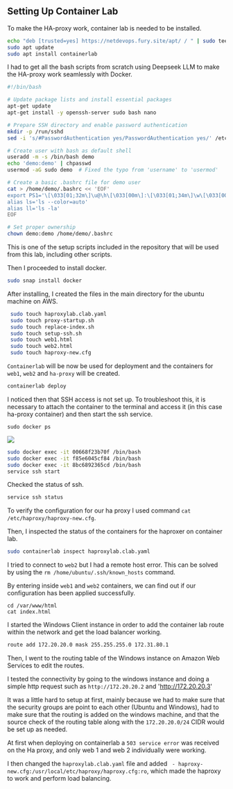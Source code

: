 ## Setting Up Container Lab 

To make the HA-proxy work, container lab is needed to be installed.

```sh
echo "deb [trusted=yes] https://netdevops.fury.site/apt/ / " | sudo tee —a /etc/apt/sources.list.d/netdevops.list
sudo apt update
sudo apt install containerlab
```

I had to get all the bash scripts from scratch using Deepseek LLM to make the HA-proxy work seamlessly with Docker.

```sh
#!/bin/bash

# Update package lists and install essential packages
apt-get update
apt-get install -y openssh-server sudo bash nano

# Prepare SSH directory and enable password authentication
mkdir -p /run/sshd
sed -i 's/#PasswordAuthentication yes/PasswordAuthentication yes/' /etc/ssh/sshd_config

# Create user with bash as default shell
useradd -m -s /bin/bash demo
echo 'demo:demo' | chpasswd
usermod -aG sudo demo  # Fixed the typo from 'username' to 'usermod'

# Create a basic .bashrc file for demo user
cat > /home/demo/.bashrc << 'EOF'
export PS1='\[\033[01;32m\]\u@\h\[\033[00m\]:\[\033[01;34m\]\w\[\033[00m\]\$ '
alias ls='ls --color=auto'
alias ll='ls -la'
EOF

# Set proper ownership
chown demo:demo /home/demo/.bashrc
``` 

This is one of the setup scripts included in the repository that will be used from this lab, including other scripts.

Then I proceeded to install docker.

```sh
sudo snap install docker
```

After installing, I created the files in the main directory for the ubuntu machine on AWS.

```sh
 sudo touch haproxylab.clab.yaml
 sudo touch proxy-startup.sh
 sudo touch replace-index.sh
 sudo touch setup-ssh.sh
 sudo touch web1.html
 sudo touch web2.html
 sudo touch haproxy-new.cfg
 ```
 
`Containerlab` will be now be used for deployment and the containers for `web1`, `web2` and `ha-proxy` will be created.

```sh
containerlab deploy
```

I noticed then that SSH access is not set up. To troubleshoot this, it is necessary to attach the container to the terminal and access it (in this case ha-proxy container) and then start the ssh service.

```sudo docker ps```


![](assets/dockerps.png)


```sh
sudo docker exec -it 00668f23b70f /bin/bash
sudo docker exec -it f85e6045cf84 /bin/bash
sudo docker exec -it 8bc6892365cd /bin/bash
service ssh start
```

Checked the status of ssh.

```sh
service ssh status
```

To verify the configuration for our ha proxy I used command `cat /etc/haproxy/haproxy-new.cfg`.

Then, I inspected the status of the containers for the haproxer on container lab.

```sh
sudo containerlab inspect haproxylab.clab.yaml
```

I tried to connect to `web2` but I had a remote host error. This can be solved by using the `rm /home/ubuntu/.ssh/known_hosts` command.

By entering inside `web1` and `web2` containers, we can find out if our configuration has been applied successfully.

```
cd /var/www/html
cat index.html
```

I started the Windows Client instance in order to add the container lab route within the network and get the load balancer working.

```cmd
route add 172.20.20.0 mask 255.255.255.0 172.31.80.1
```

Then, I went to the routing table of the Windows instance on Amazon Web Services to edit the routes.

I tested the connectivity by going to the windows instance and doing a simple http request such as `http://172.20.20.2` and 'http://172.20.20.3'

It was a little hard to setup at first, mainly because we had to make sure that the security groups are point to each other (Ubuntu and Windows), had to make sure that the routing is added on the windows machine, and that the source check of the routing table along with the `172.20.20.0/24` CIDR would be set up as needed.

At first when deploying on containerlab a `503 service error` was received on the Ha proxy, and only web 1 and web 2 individually were working.

I then changed the `haproxylab.clab.yaml` file and added ` - haproxy-new.cfg:/usr/local/etc/haproxy/haproxy.cfg:ro`, which made the haproxy to work and perform load balancing. 




